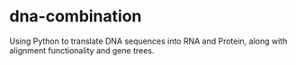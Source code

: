 # dna-combination
Using Python to translate DNA sequences into RNA and Protein, along with alignment functionality and gene trees. 
